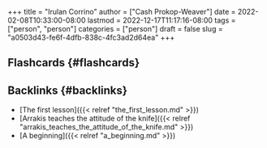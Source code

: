 +++
title = "Irulan Corrino"
author = ["Cash Prokop-Weaver"]
date = 2022-02-08T10:33:00-08:00
lastmod = 2022-12-17T11:17:16-08:00
tags = ["person", "person"]
categories = ["person"]
draft = false
slug = "a0503d43-fe6f-4dfb-838c-4fc3ad2d64ea"
+++

## Flashcards {#flashcards}


## Backlinks {#backlinks}

-   [The first lesson]({{< relref "the_first_lesson.md" >}})
-   [Arrakis teaches the attitude of the knife]({{< relref "arrakis_teaches_the_attitude_of_the_knife.md" >}})
-   [A beginning]({{< relref "a_beginning.md" >}})
